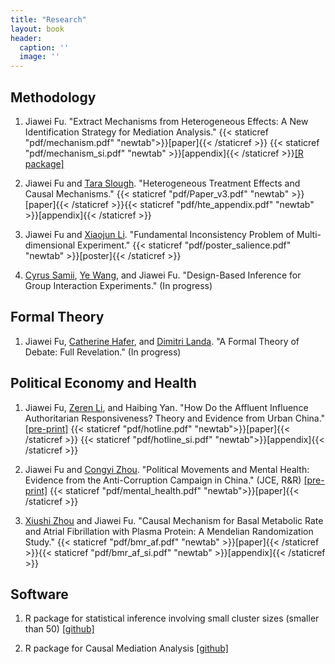 ```yaml
---
title: "Research"
layout: book
header:
  caption: ''
  image: ''
---
```


## **Methodology**

1. Jiawei Fu. "Extract Mechanisms from Heterogeneous Effects: A New Identification Strategy for Mediation Analysis."
{{< staticref "pdf/mechanism.pdf" "newtab">}}[paper]{{< /staticref >}} {{< staticref "pdf/mechanism_si.pdf" "newtab" >}}[appendix]{{< /staticref >}}[\[R package\] ](https://github.com/Jiawei-Fu/mechte)

2. Jiawei Fu and [Tara Slough](http://taraslough.com/). "Heterogeneous Treatment Effects and Causal Mechanisms."
{{< staticref "pdf/Paper_v3.pdf" "newtab" >}}[paper]{{< /staticref >}}{{< staticref "pdf/hte_appendix.pdf" "newtab" >}}[appendix]{{< /staticref >}}

3. Jiawei Fu and [Xiaojun Li](https://sites.google.com/view/xiaojunli/). "Fundamental Inconsistency Problem of Multi-dimensional Experiment."
{{< staticref "pdf/poster_salience.pdf" "newtab" >}}[poster]{{< /staticref >}}

4. [Cyrus Samii](https://cyrussamii.com/), [Ye Wang](https://www.yewang-polisci.com/), and Jiawei Fu. "Design-Based Inference for Group Interaction Experiments." (In progress)


## **Formal Theory**

1. Jiawei Fu, [Catherine Hafer](https://scholar.google.com/citations?user=Y9FcWlcAAAAJ&hl=en), and [Dimitri Landa](https://wp.nyu.edu/dimitrilanda/). "A Formal Theory of Debate: Full Revelation." (In progress)

## **Political Economy and Health**

1. Jiawei Fu, [Zeren Li](https://www.zerenli.org/), and Haibing Yan. "How Do the Affluent Influence Authoritarian Responsiveness? Theory and Evidence from Urban China."
[[pre-print]](https://papers.ssrn.com/sol3/papers.cfm?abstract_id=4253200) {{< staticref "pdf/hotline.pdf" "newtab">}}[paper]{{< /staticref >}} {{< staticref "pdf/hotline_si.pdf" "newtab">}}[appendix]{{< /staticref >}} 

2. Jiawei Fu and [Congyi Zhou](https://sites.google.com/site/zhoucongyi/). "Political Movements and Mental Health: Evidence from the Anti-Corruption Campaign in China." (JCE, R&R)
[[pre-print]](https://papers.ssrn.com/sol3/papers.cfm?abstract_id=4161190) {{< staticref "pdf/mental_health.pdf" "newtab">}}[paper]{{< /staticref >}} 

3. [Xiushi Zhou](https://www.researchgate.net/profile/Xiushi-Zhou) and Jiawei Fu. "Causal Mechanism for Basal Metabolic Rate and Atrial Fibrillation with Plasma Protein: A Mendelian Randomization Study." {{< staticref "pdf/bmr_af.pdf" "newtab" >}}[paper]{{< /staticref >}}{{< staticref "pdf/bmr_af_si.pdf" "newtab" >}}[appendix]{{< /staticref >}}

## Software

1. R package for statistical inference involving small cluster sizes (smaller than 50) [\[github\]](https://github.com/Jiawei-Fu/clusterinfer)

2. R package for Causal Mediation Analysis [\[github\]](https://github.com/Jiawei-Fu/mechte)
